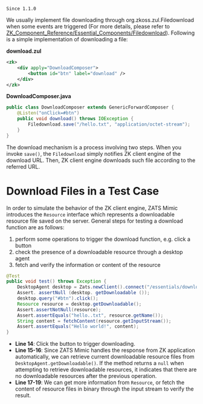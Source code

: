

`Since 1.1.0`

We usually implement file downloading through
<javadoc>org.zkoss.zul.Filedownload</javadoc> when some events are
triggered (For more details, please refer to
[ZK_Component_Reference/Essential_Components/Filedownload]({{site.baseurl}}/zk_component_ref/essential_components/Filedownload)). Following is a simple implementation of downloading a file:

**download.zul**

``` xml
<zk>
    <div apply="DownloadComposer">
        <button id="btn" label="download" />
    </div>
</zk>
```

**DownloadComposer.java**

``` java
public class DownloadComposer extends GenericForwardComposer {
    @Listen("onClick=#btn")
    public void download() throws IOException {
        Filedownload.save("/hello.txt", "application/octet-stream");
    }
}
```

The download mechanism is a process involving two steps. When you invoke
`save()`, the `Filedownload` simply notifies ZK client engine of the
download URL. Then, ZK client engine downloads such file according to
the referred URL.


# Download Files in a Test Case

In order to simulate the behavior of the ZK client engine, ZATS Mimic
introduces the `Resource` interface which represents a downloadable
resource file saved on the server. General steps for testing a download
function are as follows:

1.  perform some operations to trigger the download function, e.g. click
    a button
2.  check the presence of a downloadable resource through a desktop
    agent
3.  fetch and verify the information or content of the resource

``` java
@Test
public void test() throws Exception {
    DesktopAgent desktop = Zats.newClient().connect("/essentials/download.zul");
    Assert. assertNull (desktop. getDownloadable ());
    desktop.query("#btn").click();
    Resource resource = desktop.getDownloadable();
    Assert.assertNotNull(resource);
    Assert.assertEquals("hello..txt", resource.getName());
    String content = fetchContent(resource.getInputStream());
    Assert.assertEquals("Hello world!", content);
}
```

- **Line 14**: Click the button to trigger downloading.
- **Line 15-16**: Since ZATS Mimic handles the response from ZK
  application automatically, we can retrieve current downloadable
  resource files from `DesktopAgent.getDownloadable()`. If the method
  returns a `null` when attempting to retrieve downloadable resources,
  it indicates that there are no downloadable resources after the
  previous operation.
- **Line 17-19**: We can get more information from `Resource`, or fetch
  the content of resource files in binary through the input stream to
  verify the result.



